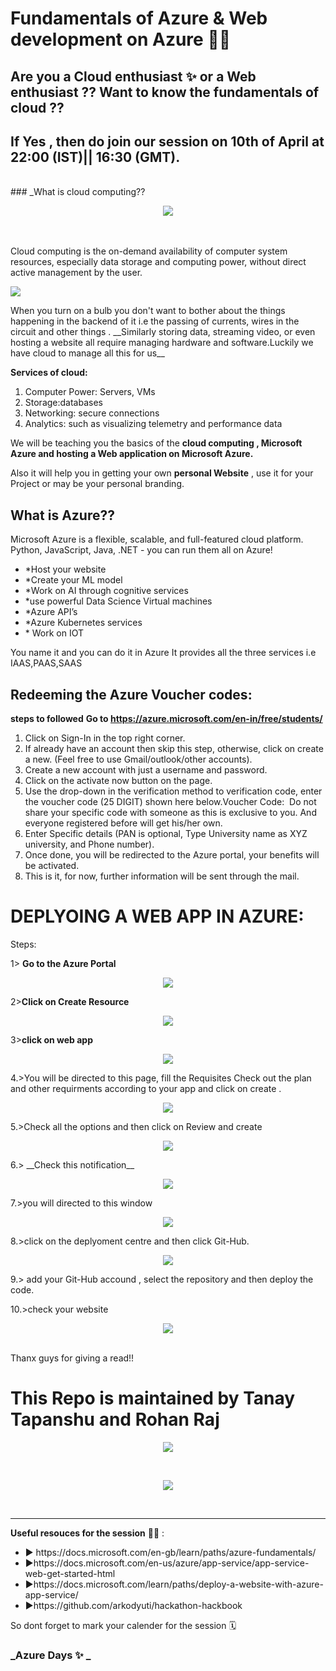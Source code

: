 #  Fundamentals of Azure & Web development on Azure 👨‍💻

## Are you a Cloud enthusiast ✨ or a Web enthusiast ?? Want to know the fundamentals of cloud ??
## If Yes , then do join our session on 10th of April at 22:00 (IST)|| 16:30 (GMT).
<br>
### _What is cloud computing??
<p align="center">
<img src="cloud.jfif">
</p>  
<br>

<br>
 Cloud computing is the on-demand availability of computer system resources, especially data storage and computing power, without direct active management by the user. 
 
 <p align="centre">
  <img src="BlindAstonishingAfricanelephant-size_restricted.gif">
            </p>
   When you turn on a bulb you don't want to bother about the things happening in the backend of it i.e the passing of currents, wires in the circuit and other things . __Similarly storing data, streaming video, or even hosting a website all require managing hardware and software.Luckily we have cloud to manage all this for us__
   
 
 __Services of cloud:__
 <ol>
 <li>Computer Power: Servers, VMs</li>
 <li>Storage:databases</li>
 <li>Networking: secure connections</li>
 <li>Analytics: such as visualizing telemetry and performance data</li>
</ol>
 
We will be teaching you the basics of the  __cloud computing , Microsoft Azure and hosting a Web application on Microsoft Azure.__

Also it will help you in getting your own __personal Website__ , use it for your Project or may be your personal branding.

## What is Azure??
Microsoft Azure is a flexible, scalable, and full-featured cloud platform. Python, JavaScript, Java, .NET - you can run them all on Azure!
<ul>
 <li>*Host your website</li>
 <li>*Create your ML model</li>
 <li>*Work on AI through cognitive services</li>
 <li>*use powerful Data Science Virtual machines</li>
 <li>*Azure API’s </li>
 <li>*Azure Kubernetes services</li>
 <li>* Work on IOT</li>
</ul>
You name it and you can do it in Azure It provides all the three services i.e IAAS,PAAS,SAAS

## Redeeming the Azure Voucher codes:
__steps to followed__
__Go to https://azure.microsoft.com/en-in/free/students/__
<br>
<ol>
 <li>Click on Sign-In in the top right corner.</li>
<li>If already have an account then skip this step, otherwise, click on create a new. (Feel free to use Gmail/outlook/other accounts).</li>
 <li>Create a new account with just a username and password.</li>
 <li>Click on the activate now button on the page.</li>
<li>Use the drop-down in the verification method to verification code, enter the voucher code (25 DIGIT) shown here below.Voucher Code:  Do not share your specific code with someone as this is exclusive to you. And everyone registered before will get his/her own.</li>
<li>Enter Specific details (PAN is optional, Type University name as XYZ university, and Phone number).</li>
 <li>Once done, you will be redirected to the Azure portal, your benefits will be activated.</li>
 <li>This is it, for now, further information will be sent through the mail.</li>

 </ol>

# DEPLYOING A WEB APP IN AZURE:

Steps:

1> __Go to the Azure Portal__
<br>
 <p align="center">
<img src="step1.png">
</p>  
 
 
2>__Click on Create Resource__
<br>
   <p align="center">
<img src="step2.png">
</p>  

3>__click on web app__
</br>
  <p align="center">
<img src="step33.png">
</p>  
4.>You will be directed to this page, fill the Requisites Check out the plan and other requirments according to your app and click on create .
<br>
<p align="center">
<img src="step4.png">
</p>  
5.>Check all the options and then click on Review and create
</br>
<p align="center">
<img src="step5.png">
</p>  
6.> __Check this notification__ 
</br>
<p align="center">
<img src="step6.png">
</p>  
7.>you will directed to this window
</br>
<p align="center">
<img src="step7.png">
</p>  
8.>click on the deplyoment centre and then click Git-Hub.
</br>
<p align="center">
<img src="step8.png">
</p>  
9.> add your Git-Hub accound , select the repository and then deploy the code.

10.>check your website 
<p align="center">
<img src="tanayt.png">
</p>  
</br>
Thanx guys for giving a read!!

# This Repo is maintained by Tanay Tapanshu and Rohan Raj

<p align="center">
<img src="tanay.jpg">
</p>  
</br>

<p align="center">
<img src="WhatsApp Image 2020-04-10 at 02.35.10.jpeg">
</p>  
</br>



________________________________________________________________________________________________________________________________________

__Useful resouces for the session__ 👨‍🏫 :
<ul>
  <li>  ▶ https://docs.microsoft.com/en-gb/learn/paths/azure-fundamentals/ </li>
  <li>  ▶https://docs.microsoft.com/en-us/azure/app-service/app-service-web-get-started-html</li>
  <li>▶https://docs.microsoft.com/learn/paths/deploy-a-website-with-azure-app-service/</li>
  <li>▶https://github.com/arkodyuti/hackathon-hackbook</li>
 </ul> 
So dont forget to mark your calender for the session 🗓

### _Azure Days ✨ _
